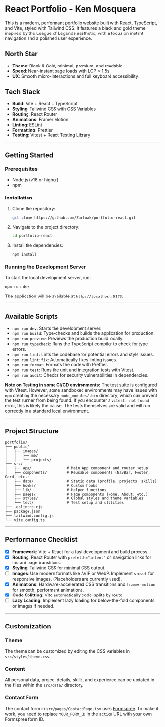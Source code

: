 # React Portfolio - Ken Mosquera

This is a modern, performant portfolio website built with React, TypeScript, and Vite, styled with Tailwind CSS. It features a black and gold theme inspired by the League of Legends aesthetic, with a focus on instant navigation and a polished user experience.

## North Star
- **Theme**: Black & Gold, minimal, premium, and readable.
- **Speed**: Near-instant page loads with LCP < 1.5s.
- **UX**: Smooth micro-interactions and full keyboard accessibility.

## Tech Stack
- **Build**: Vite + React + TypeScript
- **Styling**: Tailwind CSS with CSS Variables
- **Routing**: React Router
- **Animations**: Framer Motion
- **Linting**: ESLint
- **Formatting**: Prettier
- **Testing**: Vitest + React Testing Library

---

## Getting Started

### Prerequisites
- Node.js (v18 or higher)
- npm

### Installation
1.  Clone the repository:
    ```bash
    git clone https://github.com/Zucloak/portfolio-react.git
    ```
2.  Navigate to the project directory:
    ```bash
    cd portfolio-react
    ```
3.  Install the dependencies:
    ```bash
    npm install
    ```

### Running the Development Server
To start the local development server, run:
```bash
npm run dev
```
The application will be available at `http://localhost:5173`.

---

## Available Scripts

-   `npm run dev`: Starts the development server.
-   `npm run build`: Type-checks and builds the application for production.
-   `npm run preview`: Previews the production build locally.
-   `npm run typecheck`: Runs the TypeScript compiler to check for type errors.
-   `npm run lint`: Lints the codebase for potential errors and style issues.
-   `npm run lint:fix`: Automatically fixes linting issues.
-   `npm run format`: Formats the code with Prettier.
-   `npm run test`: Runs the unit and integration tests with Vitest.
-   `npm run audit`: Checks for security vulnerabilities in dependencies.

**Note on Testing in some CI/CD environments:**
The test suite is configured with Vitest. However, some sandboxed environments may have issues with `npm` creating the necessary `node_modules/.bin` directory, which can prevent the test runner from being found. If you encounter a `vitest: not found` error, this is likely the cause. The tests themselves are valid and will run correctly in a standard local environment.

---

## Project Structure
```
portfolio/
├── public/
│   ├── images/
│   │   ├── me/
│   │   └── projects/
├── src/
│   ├── app/                # Main App component and router setup
│   ├── components/         # Reusable components (NavBar, Footer, Card, etc.)
│   ├── data/               # Static data (profile, projects, skills)
│   ├── hooks/              # Custom hooks
│   ├── lib/                # Helper functions
│   ├── pages/              # Page components (Home, About, etc.)
│   ├── styles/             # Global styles and theme variables
│   └── test/               # Test setup and utilities
├── .eslintrc.cjs
├── package.json
├── tailwind.config.js
└── vite.config.ts
```

---

## Performance Checklist
-   [x] **Framework**: Vite + React for a fast development and build process.
-   [x] **Routing**: React Router with `prefetch="intent"` on navigation links for instant page transitions.
-   [x] **Styling**: Tailwind CSS for minimal CSS output.
-   [ ] **Images**: Use modern formats like AVIF or WebP. Implement `srcset` for responsive images. (Placeholders are currently used).
-   [x] **Animations**: Hardware-accelerated CSS transitions and `framer-motion` for smooth, performant animations.
-   [x] **Code Splitting**: Vite automatically code-splits by route.
-   [ ] **Lazy Loading**: Implement lazy loading for below-the-fold components or images if needed.

---

## Customization

### Theme
The theme can be customized by editing the CSS variables in `src/styles/theme.css`.

### Content
All personal data, project details, skills, and experience can be updated in the files within the `src/data/` directory.

### Contact Form
The contact form in `src/pages/ContactPage.tsx` uses [Formspree](https://formspree.io/). To make it work, you need to replace `YOUR_FORM_ID` in the `action` URL with your own Formspree form ID.
